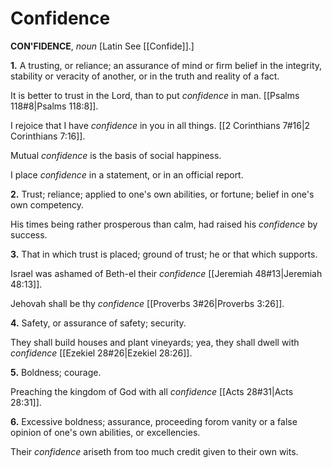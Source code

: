 # Confidence

**CON'FIDENCE**, _noun_ \[Latin See [[Confide]].\]

**1.** A trusting, or reliance; an assurance of mind or firm belief in the integrity, stability or veracity of another, or in the truth and reality of a fact.

It is better to trust in the Lord, than to put _confidence_ in man. [[Psalms 118#8|Psalms 118:8]].

I rejoice that I have _confidence_ in you in all things. [[2 Corinthians 7#16|2 Corinthians 7:16]].

Mutual _confidence_ is the basis of social happiness.

I place _confidence_ in a statement, or in an official report.

**2.** Trust; reliance; applied to one's own abilities, or fortune; belief in one's own competency.

His times being rather prosperous than calm, had raised his _confidence_ by success.

**3.** That in which trust is placed; ground of trust; he or that which supports.

Israel was ashamed of Beth-el their _confidence_ [[Jeremiah 48#13|Jeremiah 48:13]].

Jehovah shall be thy _confidence_ [[Proverbs 3#26|Proverbs 3:26]].

**4.** Safety, or assurance of safety; security.

They shall build houses and plant vineyards; yea, they shall dwell with _confidence_ [[Ezekiel 28#26|Ezekiel 28:26]].

**5.** Boldness; courage.

Preaching the kingdom of God with all _confidence_ [[Acts 28#31|Acts 28:31]].

**6.** Excessive boldness; assurance, proceeding forom vanity or a false opinion of one's own abilities, or excellencies.

Their _confidence_ ariseth from too much credit given to their own wits.